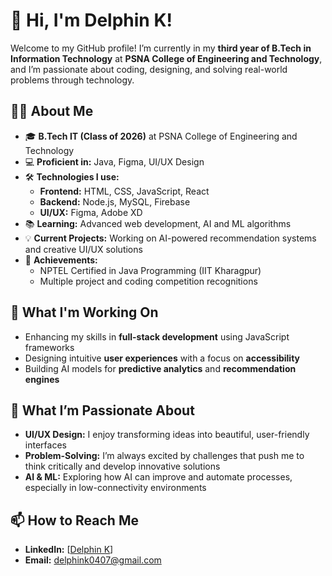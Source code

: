 # 👋 Hi, I'm Delphin K!

Welcome to my GitHub profile! I’m currently in my **third year of B.Tech in Information Technology** at **PSNA College of Engineering and Technology**, and I’m passionate about coding, designing, and solving real-world problems through technology.

## 👩‍💻 About Me

- 🎓 **B.Tech IT (Class of 2026)** at PSNA College of Engineering and Technology
- 💻 **Proficient in:** Java, Figma, UI/UX Design
- 🛠️ **Technologies I use:** 
  - **Frontend:** HTML, CSS, JavaScript, React
  - **Backend:** Node.js, MySQL, Firebase
  - **UI/UX:** Figma, Adobe XD
- 📚 **Learning:** Advanced web development, AI and ML algorithms
- 💡 **Current Projects:** Working on AI-powered recommendation systems and creative UI/UX solutions
- 🏅 **Achievements:** 
  - NPTEL Certified in Java Programming (IIT Kharagpur)
  - Multiple project and coding competition recognitions

## 🔭 What I'm Working On

- Enhancing my skills in **full-stack development** using JavaScript frameworks
- Designing intuitive **user experiences** with a focus on **accessibility**
- Building AI models for **predictive analytics** and **recommendation engines**
  
## 🌱 What I’m Passionate About

- **UI/UX Design:** I enjoy transforming ideas into beautiful, user-friendly interfaces
- **Problem-Solving:** I’m always excited by challenges that push me to think critically and develop innovative solutions
- **AI & ML:** Exploring how AI can improve and automate processes, especially in low-connectivity environments

## 📫 How to Reach Me

- **LinkedIn:** [[Delphin K](https://www.linkedin.com/in/delphin-k/)]
- **Email:** [delphink0407@gmail.com](delphink0407@gmail.com)
